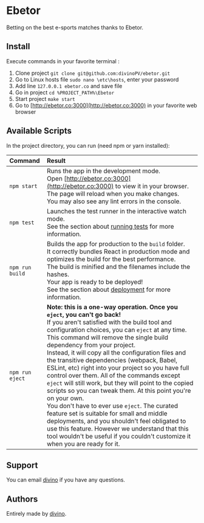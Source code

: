 # Ebetor

Betting on the best e-sports matches thanks to Ebetor.

## Install

Execute commands in your favorite terminal :

1. Clone project `git clone git@github.com:divinoPV/ebetor.git`
2. Go to Linux hosts file `sudo nano \etc\hosts`, enter your password
3. Add line `127.0.0.1 ebetor.co` and save file
4. Go in project `cd %PROJECT_PATH%\Ebetor`
5. Start project `make start`
6. Go to [http://ebetor.co:3000](http://ebetor.co:3000) in your favorite web browser

## Available Scripts

In the project directory, you can run (need npm or yarn installed):

| Command         | Result                                                                                                                                                                                                                                                                                                                                                                                                                                                                                                                                                                                                                                                                                                                                                                                                                                                                                 |
|:----------------|:---------------------------------------------------------------------------------------------------------------------------------------------------------------------------------------------------------------------------------------------------------------------------------------------------------------------------------------------------------------------------------------------------------------------------------------------------------------------------------------------------------------------------------------------------------------------------------------------------------------------------------------------------------------------------------------------------------------------------------------------------------------------------------------------------------------------------------------------------------------------------------------|
| `npm start`     | Runs the app in the development mode.<br> Open [http://ebetor.co:3000](http://ebetor.co:3000) to view it in your browser.<br> The page will reload when you make changes.<br> You may also see any lint errors in the console.                                                                                                                                                                                                                                                                                                                                                                                                                                                                                                                                                                                                                                                         |
| `npm test`      | Launches the test runner in the interactive watch mode.<br> See the section about [running tests](https://facebook.github.io/create-react-app/docs/running-tests) for more information.                                                                                                                                                                                                                                                                                                                                                                                                                                                                                                                                                                                                                                                                                                |
| `npm run build` | Builds the app for production to the `build` folder.<br> It correctly bundles React in production mode and optimizes the build for the best performance.<br> The build is minified and the filenames include the hashes.<br> Your app is ready to be deployed!<br> See the section about [deployment](https://facebook.github.io/create-react-app/docs/deployment) for more information.                                                                                                                                                                                                                                                                                                                                                                                                                                                                                               |
| `npm run eject` | **Note: this is a one-way operation. Once you `eject`, you can't go back!**<br> If you aren't satisfied with the build tool and configuration choices, you can `eject` at any time. This command will remove the single build dependency from your project.<br> Instead, it will copy all the configuration files and the transitive dependencies (webpack, Babel, ESLint, etc) right into your project so you have full control over them. All of the commands except `eject` will still work, but they will point to the copied scripts so you can tweak them. At this point you're on your own.<br> You don't have to ever use `eject`. The curated feature set is suitable for small and middle deployments, and you shouldn't feel obligated to use this feature. However we understand that this tool wouldn't be useful if you couldn't customize it when you are ready for it. |

## Support

You can email [divino][email] if you have any questions.

## Authors

Entirely made by [divino][github].

[email]: (mailto:hmonteiro.dev@gmail.com?subject=[GitHub]%20Source%20Han%20Sans)
[github]: (https://github.com/divinoPV/)
